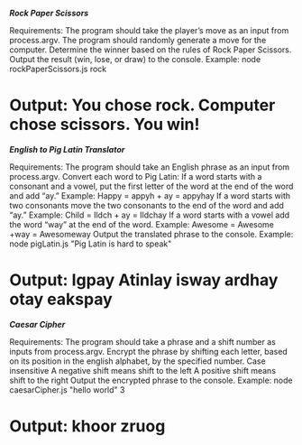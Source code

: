 *****Rock Paper Scissors*****

Requirements:
The program should take the player’s move as an input from process.argv.
The program should randomly generate a move for the computer.
Determine the winner based on the rules of Rock Paper Scissors.
Output the result (win, lose, or draw) to the console.
Example:
node rockPaperScissors.js rock
# Output: You chose rock. Computer chose scissors. You win!


*****English to Pig Latin Translator*****

Requirements:
The program should take an English phrase as an input from process.argv.
Convert each word to Pig Latin:
If a word starts with a consonant and a vowel, put the first letter of the word at the end of the word and add “ay.”
Example: Happy = appyh + ay = appyhay
If a word starts with two consonants move the two consonants to the end of the word and add “ay.”
Example: Child = Ildch + ay = Ildchay
If a word starts with a vowel add the word “way” at the end of the word.
Example: Awesome = Awesome +way = Awesomeway
Output the translated phrase to the console.
Example:
node pigLatin.js "Pig Latin is hard to speak"
# Output: Igpay Atinlay isway ardhay otay eakspay


*****Caesar Cipher*****


Requirements:
The program should take a phrase and a shift number as inputs from process.argv.
Encrypt the phrase by shifting each letter, based on its position in the english alphabet, by the specified number.
Case insensitive
A negative shift means shift to the left
A positive shift means shift to the right
Output the encrypted phrase to the console.
Example:
node caesarCipher.js "hello world" 3
# Output: khoor zruog
